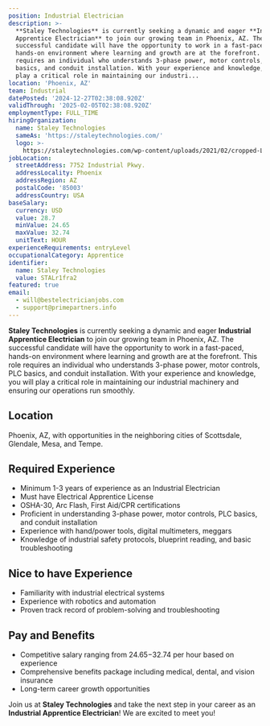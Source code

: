 ```yaml
---
position: Industrial Electrician
description: >-
  **Staley Technologies** is currently seeking a dynamic and eager **Industrial
  Apprentice Electrician** to join our growing team in Phoenix, AZ. The
  successful candidate will have the opportunity to work in a fast-paced,
  hands-on environment where learning and growth are at the forefront. This role
  requires an individual who understands 3-phase power, motor controls, PLC
  basics, and conduit installation. With your experience and knowledge, you will
  play a critical role in maintaining our industri...
location: 'Phoenix, AZ'
team: Industrial
datePosted: '2024-12-27T02:38:08.920Z'
validThrough: '2025-02-05T02:38:08.920Z'
employmentType: FULL_TIME
hiringOrganization:
  name: Staley Technologies
  sameAs: 'https://staleytechnologies.com/'
  logo: >-
    https://staleytechnologies.com/wp-content/uploads/2021/02/cropped-Logo_StaleyTechnologies.png
jobLocation:
  streetAddress: 7752 Industrial Pkwy.
  addressLocality: Phoenix
  addressRegion: AZ
  postalCode: '85003'
  addressCountry: USA
baseSalary:
  currency: USD
  value: 28.7
  minValue: 24.65
  maxValue: 32.74
  unitText: HOUR
experienceRequirements: entryLevel
occupationalCategory: Apprentice
identifier:
  name: Staley Technologies
  value: STALr1fra2
featured: true
email:
  - will@bestelectricianjobs.com
  - support@primepartners.info
---
```




**Staley Technologies** is currently seeking a dynamic and eager **Industrial Apprentice Electrician** to join our growing team in Phoenix, AZ. The successful candidate will have the opportunity to work in a fast-paced, hands-on environment where learning and growth are at the forefront. This role requires an individual who understands 3-phase power, motor controls, PLC basics, and conduit installation. With your experience and knowledge, you will play a critical role in maintaining our industrial machinery and ensuring our operations run smoothly.

## Location
Phoenix, AZ, with opportunities in the neighboring cities of Scottsdale, Glendale, Mesa, and Tempe.

## Required Experience

- Minimum 1-3 years of experience as an Industrial Electrician
- Must have Electrical Apprentice License
- OSHA-30, Arc Flash, First Aid/CPR certifications
- Proficient in understanding 3-phase power, motor controls, PLC basics, and conduit installation
- Experience with hand/power tools, digital multimeters, meggars
- Knowledge of industrial safety protocols, blueprint reading, and basic troubleshooting

## Nice to have Experience 

- Familiarity with industrial electrical systems
- Experience with robotics and automation
- Proven track record of problem-solving and troubleshooting

## Pay and Benefits

- Competitive salary ranging from $24.65-$32.74 per hour based on experience
- Comprehensive benefits package including medical, dental, and vision insurance
- Long-term career growth opportunities

Join us at **Staley Technologies** and take the next step in your career as an **Industrial Apprentice Electrician**! We are excited to meet you!
